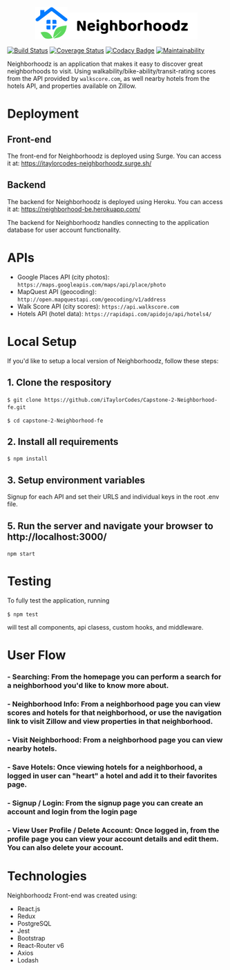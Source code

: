 <p align="center">
  <a href="https://itaylorcodes-neighborhoodz.surge.sh/" color="black">
    <img alt="Neighborhoodz" src="src/logos/Neighborhoodz-Logo.png" width="75" /><img alt="Neighborhoodz" src="src/logos/Neighborhoodz-Title.png" width="300" />
  </a>
</p>

[![Build Status](https://app.travis-ci.com/iTaylorCodes/Capstone-2-Neighborhood-fe.svg?branch=main)](https://app.travis-ci.com/iTaylorCodes/Capstone-2-Neighborhood-fe)
[![Coverage Status](https://coveralls.io/repos/github/iTaylorCodes/Capstone-2-Neighborhood-fe/badge.svg?branch=main)](https://coveralls.io/github/iTaylorCodes/Capstone-2-Neighborhood-fe?branch=main)
[![Codacy Badge](https://app.codacy.com/project/badge/Grade/638762e1a75140b888b09521c0491bb5)](https://www.codacy.com/gh/iTaylorCodes/Capstone-2-Neighborhood-fe/dashboard?utm_source=github.com&utm_medium=referral&utm_content=iTaylorCodes/Capstone-2-Neighborhood-fe&utm_campaign=Badge_Grade)
[![Maintainability](https://api.codeclimate.com/v1/badges/7103b1cd632feb1f012d/maintainability)](https://codeclimate.com/github/iTaylorCodes/Capstone-2-Neighborhood-fe/maintainability)

Neighborhoodz is an application that makes it easy to discover great neighborhoods to visit. Using walkability/bike-ability/transit-rating scores from the API provided by `walkscore.com`, as well nearby hotels from the hotels API, and properties available on Zillow.

# Deployment

## Front-end

The front-end for Neighborhoodz is deployed using Surge.
You can access it at: https://itaylorcodes-neighborhoodz.surge.sh/

## Backend

The backend for Neighborhoodz is deployed using Heroku.
You can access it at: https://neighborhood-be.herokuapp.com/

The backend for Neighborhoodz handles connecting to the application database for user account functionality.

# APIs

- Google Places API (city photos): `https://maps.googleapis.com/maps/api/place/photo`
- MapQuest API (geocoding): `http://open.mapquestapi.com/geocoding/v1/address`
- Walk Score API (city scores): `https://api.walkscore.com`
- Hotels API (hotel data): `https://rapidapi.com/apidojo/api/hotels4/`

# Local Setup

If you'd like to setup a local version of Neighborhoodz, follow these steps:

## 1. Clone the respository

`$ git clone https://github.com/iTaylorCodes/Capstone-2-Neighborhood-fe.git`

`$ cd capstone-2-Neighborhood-fe`

## 2. Install all requirements

`$ npm install`

## 3. Setup environment variables

Signup for each API and set their URLS and individual keys in the root .env file.

## 5. Run the server and navigate your browser to http://localhost:3000/

`npm start`

# Testing

To fully test the application, running

`$ npm test`

will test all components, api clasess, custom hooks, and middleware.

# User Flow

### - Searching: From the homepage you can perform a search for a neighborhood you'd like to know more about.

### - Neighborhood Info: From a neighborhood page you can view scores and hotels for that neighborhood, or use the navigation link to visit Zillow and view properties in that neighborhood.

### - Visit Neighborhood: From a neighborhood page you can view nearby hotels.

### - Save Hotels: Once viewing hotels for a neighborhood, a logged in user can "heart" a hotel and add it to their favorites page.

### - Signup / Login: From the signup page you can create an account and login from the login page

### - View User Profile / Delete Account: Once logged in, from the profile page you can view your account details and edit them. You can also delete your account.

# Technologies

Neighborhoodz Front-end was created using:

- React.js
- Redux
- PostgreSQL
- Jest
- Bootstrap
- React-Router v6
- Axios
- Lodash
